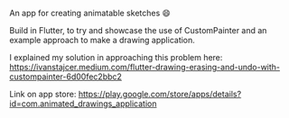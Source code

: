 
An app for creating animatable sketches 😄

Build in Flutter, to try and showcase the use of CustomPainter and an example approach to make a drawing application. 

I explained my solution in approaching this problem here: https://ivanstajcer.medium.com/flutter-drawing-erasing-and-undo-with-custompainter-6d00fec2bbc2

Link on app store: https://play.google.com/store/apps/details?id=com.animated_drawings_application
